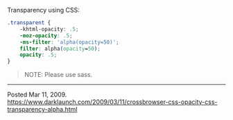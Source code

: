 Transparency using CSS:

```css
.transparent {
    -khtml-opacity: .5;
    -moz-opacity: .5;
    -ms-filter: 'alpha(opacity=50)';
    filter: alpha(opacity=50);
    opacity: .5;
}
```

> NOTE: Please use sass.

---


Posted Mar 11, 2009.
https://www.darklaunch.com/2009/03/11/crossbrowser-css-opacity-css-transparency-alpha.html